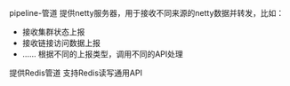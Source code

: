 pipeline-管道
提供netty服务器，用于接收不同来源的netty数据并转发，比如：
* 接收集群状态上报
* 接收链接访问数据上报
* ……
根据不同的上报类型，调用不同的API处理

提供Redis管道
支持Redis读写通用API